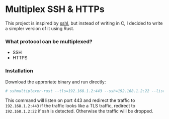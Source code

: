 # Multiplex SSH & HTTPs

This project is inspired by [sshl](https://github.com/yrutschle/sslh), but instead
of writing in C, I decided to write a simpler version of it using Rust. 

### What protocol can be multiplexed?
* SSH
* HTTPS

### Installation
Download the approriate binary and run directly:

```bash
# sshmultiplexer-rust --tls=192.168.1.2:443 --ssh=192.168.1.2:22 --listen=0.0.0.0:443
```

This command will listen on port 443 and redirect the traffic to `192.168.1.2:443`
if the traffic looks like a TLS traffic, redirect to `192.168.1.2:22` if ssh is detected.
Otherwise the traffic will be dropped.